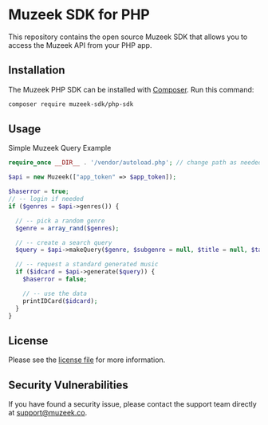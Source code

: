 # Muzeek SDK for PHP

This repository contains the open source Muzeek SDK that allows you to access the Muzeek API from your PHP app.

## Installation

The Muzeek PHP SDK can be installed with [Composer](https://getcomposer.org/). Run this command:

```sh
composer require muzeek-sdk/php-sdk
```

## Usage

Simple Muzeek Query Example

```php
require_once __DIR__ . '/vendor/autoload.php'; // change path as needed

$api = new Muzeek(["app_token" => $app_token]);

$haserror = true;
// -- login if needed
if ($genres = $api->genres()) {

  // -- pick a random genre
  $genre = array_rand($genres);

  // -- create a search query
  $query = $api->makeQuery($genre, $subgenre = null, $title = null, $tags = null);

  // -- request a standard generated music
  if ($idcard = $api->generate($query)) {
    $haserror = false;

    // -- use the data
    printIDCard($idcard);
  }
}
```

## License

Please see the [license file](https://github.com/muzeek/php-sdk/blob/master/LICENSE) for more information.

## Security Vulnerabilities

If you have found a security issue, please contact the support team directly at [support@muzeek.co](mailto:support@muzeek.co).
